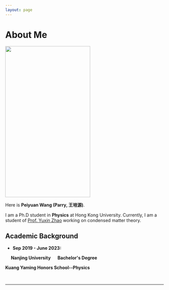 ```yaml
---
layout: page
---
```


# About Me

<img src="https://Peiyuan-Wang.github.io/images/wpy.jpg" class="floatpic" width="270" height="480">

Here is **Peiyuan Wang (Parry, 王培源)**.

I am a Ph.D student in **Physics** at Hong Kong University. Currently, I am a student of [Prof. Yuxin Zhao](https://www.physics.hku.hk/people/academic/13703) working on condensed matter theory.
<br>

## Academic Background

<!-- **<font color='red'>[Highlight]</font> I am looking for PhD to start in 2025 Fall. Contact me if you have any leads!** -->

- **Sep 2019 - June 2023:** 

&emsp; **Nanjing University** &emsp;   **Bachelor's Degree** 

 **Kuang Yaming Honors School--Physics**


<br>

---

<!-- ## Research Interests

- Industrial IoT System
- Bluetooth Low Energy
- Applied Machine Learning

My current research focuses on practical problems that artificial intelligence faces in real life. My interests are on the **Machine Learning** and its applications in **Industrial IoT**. In a word, advanced technologies like ML and IoT positively influence the life of everybody.  I wish to devote my talent to this meaningful cause and bring well-being to society. -->

<br>

<!-- ---

## News and Updates

- **Sep 2023：**Our works [DefenderIoT](https://fzuiot.site/) has been officially publicized by [Youth of FZU](https://mp.weixin.qq.com/s/MF2NJQtEHsVwsm8Ym-l7Gg).
- **Aug 2023：**Happy to be awarded the FEPG Scholarship.
- **May 2023：**Happy to be awarded the XiamenAir Scholarship.
- **May 2023：**Collected the Finalist Award in MCM 2023.
- **Jan 2023：**One paper accepted to ICAROB 2023, see you in Japan!
- **Jun 2022：**Visiting Research Intern at Cambridge University, advised by [Prof. Pietro Liò](https://www.cl.cam.ac.uk/~pl219/ ).
- If you are interested in my works, please feel free to book an [[online talk with me](https://calendly.com/lancecai/meet-with-lance)]. -->
